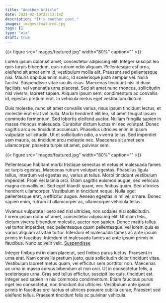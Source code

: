 ```yaml
---
title: "Another Article"
date: 2021-02-10T22:13:14Z
description: "It's another post."
images: images/featured.jpg
tags: []
type: "mix"
draft: true
---
```


{{< figure src="images/featured.jpg" width="80%" caption="" >}}

Lorem ipsum dolor sit amet, consectetur adipiscing elit. Integer suscipit leo quis turpis bibendum, quis rutrum odio aliquam. Pellentesque est urna, eleifend sit amet enim id, vestibulum mollis elit. Praesent sed pellentesque nisi. Mauris dapibus enim nunc, id scelerisque justo semper vel. Nulla facilisi. Suspendisse vitae iaculis risus. Maecenas tincidunt nisi id diam facilisis, vel venenatis urna placerat. Sed sit amet nunc rhoncus, sollicitudin nisl viverra, laoreet sapien. Aliquam ipsum sem, condimentum ac convallis id, egestas pretium erat. In vehicula metus eget vestibulum dictum.

Duis molestie, nunc sit amet convallis varius, risus ipsum tincidunt lectus, et molestie erat erat vel nulla. Morbi hendrerit elit leo, sit amet feugiat ipsum commodo fermentum. Sed lobortis eleifend auctor. Nullam fringilla sapien in massa rhoncus malesuada. Curabitur dictum luctus mi nec volutpat. Donec sagittis arcu eu tincidunt accumsan. Phasellus ultricies enim in ipsum vulputate sollicitudin. Ut et sollicitudin odio, a viverra tellus. Sed imperdiet sem mauris, eu tincidunt arcu molestie nec. Maecenas sit amet sem ullamcorper, pharetra turpis sit amet, pulvinar sem.

{{< figure src="images/featured.jpg" width="80%" caption="" >}}

Pellentesque habitant morbi tristique senectus et netus et malesuada fames ac turpis egestas. Maecenas rutrum volutpat egestas. Phasellus ligula tellus, interdum vel egestas eu, varius at tellus. Morbi tincidunt vestibulum imperdiet. Proin vel lacinia orci. Etiam sagittis euismod augue, sed vehicula magna convallis eu. Sed eget blandit quam, nec finibus quam. Sed ultricies hendrerit ullamcorper. Vestibulum in tincidunt neque. Nulla eget pellentesque erat, a efficitur augue. Aenean egestas in mi vel ornare. Donec sapien enim, rutrum id ullamcorper ac, ullamcorper vehicula tellus.

Vivamus vulputate libero sed nisl ultricies, non sodales nisl sollicitudin. Lorem ipsum dolor sit amet, consectetur adipiscing elit. Ut diam felis, dictum viverra bibendum molestie, auctor non sapien. Donec mattis tellus vel tortor imperdiet, nec pellentesque quam pellentesque. vel lorem quis ex varius aliquam at vitae tortor. Interdum et malesuada fames ac ante ipsum primis in faucibus. Interdum et malesuada fames ac ante ipsum primis in faucibus. Nunc ac velit velit. [Suspendisse](https://www.wikihow.com/Main-Page)

Integer finibus mi in diam placerat, sed finibus purus luctus. Praesent in urna erat. Nam convallis pretium justo, quis sollicitudin dolor tincidunt vitae. Vestibulum laoreet metus quam, vel efficitur sem porttitor non. Maecenas ac urna in massa cursus bibendum at non orci. Ut in consectetur felis, a scelerisque urna. Cras sed tellus efficitur, suscipit leo quis, tincidunt est. Integer sed sapien in nisi commodo condimentum. Etiam faucibus purus eget leo consectetur, non tincidunt dui ultricies. Vestibulum ante ipsum primis in faucibus orci luctus et ultrices posuere cubilia curae; Praesent sed eleifend tellus. Praesent tincidunt felis ac pulvinar vehicula.